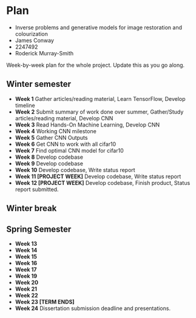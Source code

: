 # Plan

* Inverse problems and generative models for image restoration and colourization
* James Conway
* 2247492
* Roderick Murray-Smith

Week-by-week plan for the whole project. Update this as you go along.

## Winter semester

* **Week 1** Gather articles/reading material, Learn TensorFlow, Develop timeline
* **Week 2** Submit summary of work done over summer, Gather/Study articles/reading material, Develop CNN
* **Week 3** Read Hands-On Machine Learning, Develop CNN
* **Week 4** Working CNN milestone
* **Week 5** Gather CNN Outputs
* **Week 6** Get CNN to work with all cifar10
* **Week 7** Find optimal CNN model for cifar10
* **Week 8** Develop codebase
* **Week 9** Develop codebase
* **Week 10** Develop codebase, Write status report
* **Week 11 [PROJECT WEEK]** Develop codebase, Write status report
* **Week 12 [PROJECT WEEK]** Develop codebase, Finish product, Status report submitted.

## Winter break

## Spring Semester

* **Week 13**
* **Week 14**
* **Week 15**
* **Week 16**
* **Week 17**
* **Week 19**
* **Week 20**
* **Week 21**
* **Week 22**
* **Week 23 [TERM ENDS]**
* **Week 24** Dissertation submission deadline and presentations.
